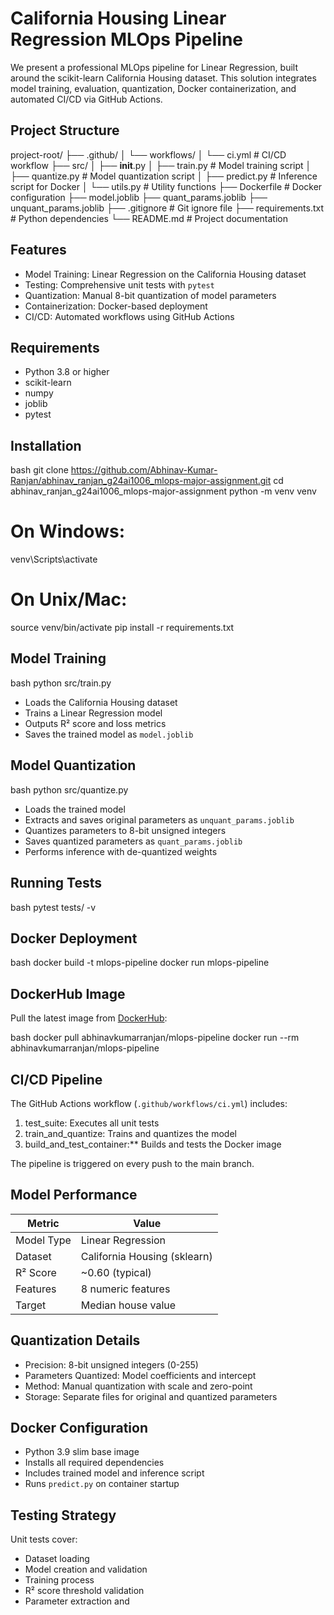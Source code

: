 # California Housing Linear Regression MLOps Pipeline

We present a professional MLOps pipeline for Linear Regression, built around the scikit-learn California Housing dataset. This solution integrates model training, evaluation, quantization, Docker containerization, and automated CI/CD via GitHub Actions.



## Project Structure

project-root/
├── .github/
│   └── workflows/
│       └── ci.yml                # CI/CD workflow
├── src/
│   ├── __init__.py
│   ├── train.py                  # Model training script
│   ├── quantize.py               # Model quantization script
│   ├── predict.py                # Inference script for Docker
│   └── utils.py                  # Utility functions
├── Dockerfile                    # Docker configuration
├── model.joblib
├── quant_params.joblib
├── unquant_params.joblib
├── .gitignore                    # Git ignore file
├── requirements.txt              # Python dependencies
└── README.md                     # Project documentation


## Features

- Model Training: Linear Regression on the California Housing dataset
- Testing: Comprehensive unit tests with `pytest`
- Quantization: Manual 8-bit quantization of model parameters
- Containerization: Docker-based deployment
- CI/CD: Automated workflows using GitHub Actions



## Requirements

- Python 3.8 or higher
- scikit-learn
- numpy
- joblib
- pytest


## Installation

bash
git clone https://github.com/Abhinav-Kumar-Ranjan/abhinav_ranjan_g24ai1006_mlops-major-assignment.git
cd abhinav_ranjan_g24ai1006_mlops-major-assignment
python -m venv venv
# On Windows:
venv\Scripts\activate
# On Unix/Mac:
source venv/bin/activate
pip install -r requirements.txt


## Model Training

bash
python src/train.py

- Loads the California Housing dataset
- Trains a Linear Regression model
- Outputs R² score and loss metrics
- Saves the trained model as `model.joblib`



## Model Quantization

bash
python src/quantize.py

- Loads the trained model
- Extracts and saves original parameters as `unquant_params.joblib`
- Quantizes parameters to 8-bit unsigned integers
- Saves quantized parameters as `quant_params.joblib`
- Performs inference with de-quantized weights


## Running Tests

bash
pytest tests/ -v


## Docker Deployment

bash
docker build -t mlops-pipeline
docker run mlops-pipeline


## DockerHub Image

Pull the latest image from [DockerHub](https://hub.docker.com/repository/docker/abhinavkumarranjan/mlops-pipeline/tags):

bash
docker pull abhinavkumarranjan/mlops-pipeline
docker run --rm abhinavkumarranjan/mlops-pipeline


## CI/CD Pipeline

The GitHub Actions workflow (`.github/workflows/ci.yml`) includes:

1. test_suite: Executes all unit tests
2. train_and_quantize: Trains and quantizes the model
3. build_and_test_container:** Builds and tests the Docker image

The pipeline is triggered on every push to the main branch.


## Model Performance

| Metric        | Value                         |
| ------------- | ----------------------------- |
| Model Type    | Linear Regression             |
| Dataset       | California Housing (sklearn)  |
| R² Score      | ~0.60 (typical)               |
| Features      | 8 numeric features            |
| Target        | Median house value            |


## Quantization Details

- Precision: 8-bit unsigned integers (0-255)
- Parameters Quantized: Model coefficients and intercept
- Method: Manual quantization with scale and zero-point
- Storage: Separate files for original and quantized parameters


## Docker Configuration

- Python 3.9 slim base image
- Installs all required dependencies
- Includes trained model and inference script
- Runs `predict.py` on container startup


## Testing Strategy

Unit tests cover:

- Dataset loading
- Model creation and validation
- Training process
- R² score threshold validation
- Parameter extraction and

